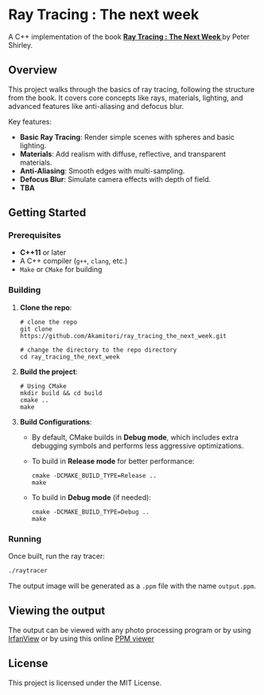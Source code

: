 # Ray Tracing : The next week

A C++ implementation of the book **[Ray Tracing : The Next Week ](https://raytracing.github.io/books/RayTracingTheNextWeek.html)** by Peter Shirley.



## Overview

This project walks through the basics of ray tracing, following the structure from the book. It covers core concepts
like rays, materials, lighting, and advanced features like anti-aliasing and defocus blur.

Key features:

- **Basic Ray Tracing**: Render simple scenes with spheres and basic lighting.
- **Materials**: Add realism with diffuse, reflective, and transparent materials.
- **Anti-Aliasing**: Smooth edges with multi-sampling.
- **Defocus Blur**: Simulate camera effects with depth of field.
- **TBA**

## Getting Started

### Prerequisites

- **C++11** or later
- A C++ compiler (`g++`, `clang`, etc.)
- `Make` or `CMake` for building

### Building

1. **Clone the repo**:
   ```shell
   # clone the repo
   git clone https://github.com/Akamitori/ray_tracing_the_next_week.git
   
   # change the directory to the repo directory
   cd ray_tracing_the_next_week

2. **Build the project**:
   ```shell
   # Using CMake
   mkdir build && cd build
   cmake ..
   make
   ```

3. **Build Configurations**:
    - By default, CMake builds in **Debug mode**, which includes extra debugging symbols and performs less aggressive
      optimizations.

    - To build in **Release mode** for better performance:
      ```shell
      cmake -DCMAKE_BUILD_TYPE=Release ..
      make
      ```

    - To build in **Debug mode** (if needed):
      ```shell
      cmake -DCMAKE_BUILD_TYPE=Debug ..
      make
      ```

### Running

Once built, run the ray tracer:

```bash
./raytracer
```

The output image will be generated as a `.ppm` file with the name `output.ppm`.

## Viewing the output

The output can be viewed with any photo processing program or by using [IrfanView](https://www.irfanview.com/)
or by using this online [PPM viewer](https://www.cs.rhodes.edu/welshc/COMP141_F16/ppmReader.html)



## License

This project is licensed under the MIT License.
